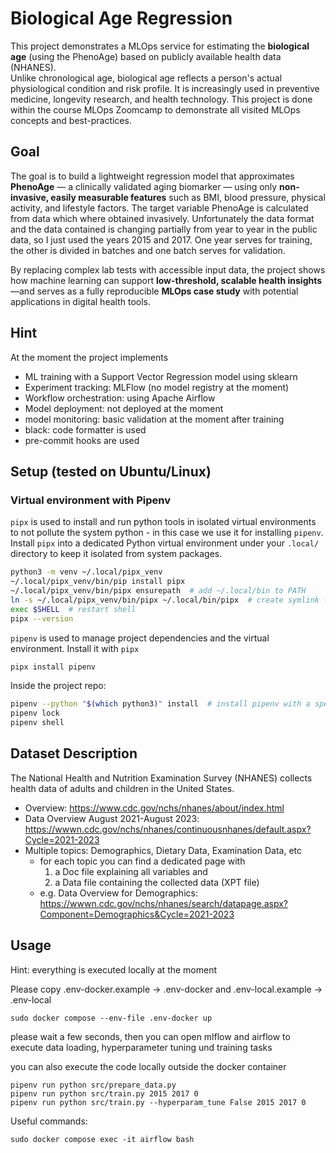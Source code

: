 # Biological Age Regression

This project demonstrates a MLOps service for estimating the **biological age** (using the PhenoAge) based on publicly available health data (NHANES).  
Unlike chronological age, biological age reflects a person's actual physiological condition and risk profile. It is increasingly used in preventive medicine, longevity research, and health technology. This project is done within the course MLOps Zoomcamp to demonstrate all visited MLOps concepts and best-practices.

## Goal
The goal is to build a lightweight regression model that approximates **PhenoAge** — a clinically validated aging biomarker — using only **non-invasive, easily measurable features** such as BMI, blood pressure, physical activity, and lifestyle factors. 
The target variable PhenoAge is calculated from data which where obtained invasively. Unfortunately the data format and the data contained is changing partially from year to year in the public data, so I just used the years 2015 and 2017. One year serves for training, the other is divided in batches and one batch serves for validation.

By replacing complex lab tests with accessible input data, the project shows how machine learning can support **low-threshold, scalable health insights**—and serves as a fully reproducible **MLOps case study** with potential applications in digital health tools.

## Hint
At the moment the project implements
- ML training with a Support Vector Regression model using sklearn
- Experiment tracking: MLFlow (no model registry at the moment)
- Workflow orchestration: using Apache Airflow
- Model deployment: not deployed at the moment
- model monitoring: basic validation at the moment after training
- black: code formatter is used
- pre-commit hooks are used



## Setup (tested on Ubuntu/Linux)
### Virtual environment with Pipenv
`pipx` is used to install and run python tools in isolated virtual environments to not pollute the system python - in this case we use it for installing `pipenv`.
Install `pipx` into a dedicated Python virtual environment under your `.local/` directory to keep it isolated from system packages.
```bash
python3 -m venv ~/.local/pipx_venv
~/.local/pipx_venv/bin/pip install pipx
~/.local/pipx_venv/bin/pipx ensurepath  # add ~/.local/bin to PATH
ln -s ~/.local/pipx_venv/bin/pipx ~/.local/bin/pipx  # create symlink for pipx executable in ~/.local/bin/
exec $SHELL  # restart shell
pipx --version
```

`pipenv` is used to manage project dependencies and the virtual environment. Install it with `pipx`
```bash
pipx install pipenv
```

Inside the project repo:
```bash
pipenv --python "$(which python3)" install  # install pipenv with a specific python version (useful if you have multiple version of python installed)
pipenv lock
pipenv shell
```



## Dataset Description
The National Health and Nutrition Examination Survey (NHANES) collects health data of adults and children in the United States. 
- Overview: https://www.cdc.gov/nchs/nhanes/about/index.html
- Data Overview August 2021-August 2023: https://wwwn.cdc.gov/nchs/nhanes/continuousnhanes/default.aspx?Cycle=2021-2023
- Multiple topics: Demographics, Dietary Data, Examination Data, etc
    - for each topic you can find a dedicated page with 
        1. a Doc file explaining all variables and
        2. a Data file containing the collected data (XPT file)
    - e.g. Data Overview for Demographics: https://wwwn.cdc.gov/nchs/nhanes/search/datapage.aspx?Component=Demographics&Cycle=2021-2023

    


## Usage
Hint: everything is executed locally at the moment


Please copy .env-docker.example -> .env-docker and .env-local.example -> .env-local
```
sudo docker compose --env-file .env-docker up
```
please wait a few seconds, then you can open mlflow and airflow to execute data loading, hyperparameter tuning und training tasks

you can also execute the code locally outside the docker container
```
pipenv run python src/prepare_data.py
pipenv run python src/train.py 2015 2017 0 
pipenv run python src/train.py --hyperparam_tune False 2015 2017 0 
```



Useful commands:
```
sudo docker compose exec -it airflow bash
```
